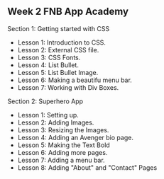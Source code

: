 Week 2 FNB App Academy
----------------------

Section 1: Getting started with CSS
* Lesson 1: Introduction to CSS.
* Lesson 2: External CSS file.
* Lesson 3: CSS Fonts.
* Lesson 4: List Bullet.
* Lesson 5: List Bullet Image.
* Lesson 6: Making a beautifu menu bar.
* Lesson 7: Working with Div Boxes. 

Section 2: Superhero App
* Lesson 1: Setting up.
* Lesson 2: Adding Images.
* Lesson 3: Resizing the Images.
* Lesson 4: Adding an Avenger bio page.
* Lesson 5: Making the Text Bold
* Lesson 6: Adding more pages.
* Lesson 7: Adding a menu bar.
* Lesson 8: Adding "About" and "Contact" Pages
